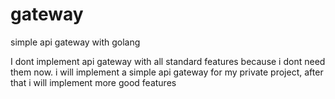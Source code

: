 # gateway
simple api gateway with golang

I dont implement api gateway with all standard features because i dont need them now.
i will implement a simple api gateway for my private project, after that i will implement more good features
